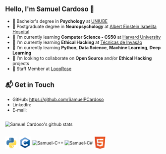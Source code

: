 ## Hello, I'm Samuel Cardoso 👋

- 🔭 Bachelor's degree in **Psychology** at [UNIUBE](https://uniube.br/)
- 🔭 Postgraduate degree in **Neuropsychology** at [Albert Einstein Israelita Hospital](https://www.einstein.br/Pages/Home.aspx)
- 🌱 I’m currently learning **Computer Science - CS50** at [Harvard University](https://online-learning.harvard.edu/course/cs50-introduction-computer-science?delta=0)
- 🌱 I’m currently learning **Ethical Hacking** at [Técnicas de Invasão](https://tecnicasdeinvasao.com/)
- 🌱 I’m currently learning **Python**, **Data Science**, **Machine Learning**, **Deep Learning**
- 👯 I’m looking to collaborate on **Open Source** and/or **Ethical Hacking** projects
- 👯 Staff Member at [LoopRose](https://looprose.com/)

## 📬 Get in Touch

- GitHub: https://github.com/SamuelPCardoso
- LinkedIn: 
- E-mail: 

##
![Samuel Cardoso's github stats](https://github-readme-stats.vercel.app/api?username=SamuelPCardoso&show_icons=true&theme=white&include_all_commits=true&count_private=true)

<div style="display: inline_block"><br>
  <img align="center" alt="Samuel-Python" height="40" width="40" src="https://raw.githubusercontent.com/devicons/devicon/master/icons/python/python-original.svg">
  <img align="center" alt="Samuel-C" height="40" width="40" src="https://raw.githubusercontent.com/github/explore/f3e22f0dca2be955676bc70d6214b95b13354ee8/topics/c/c.png">
  <img align="center" alt="Samuel-C++" height="40" width="40" src="https://raw.githubusercontent.com/isocpp/logos/master/cpp_logo.png">
  <img align="center" alt="Samuel-C#" height="40" width="40" src="https://raw.githubusercontent.com/learnbr/csharp/master/csharp-logo.png">
  <img align="center" alt="Samuel-HTML" height="40" width="40" src="https://raw.githubusercontent.com/devicons/devicon/master/icons/html5/html5-original.svg">
</div>

##
